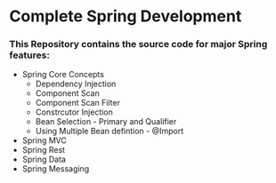 # Complete Spring Development

### This Repository contains the source code for major Spring features:

- Spring Core Concepts
    - Dependency Injection
    - Component Scan
    - Component Scan Filter
    - Constrcutor Injection
    - Bean Selection - Primary and Qualifier
    - Using Multiple Bean defintion - @Import
- Spring MVC
- Spring Rest
- Spring Data
- Spring Messaging
